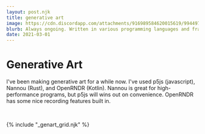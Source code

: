 ```yaml
---
layout: post.njk
title: generative art
image: https://cdn.discordapp.com/attachments/916989584620015619/994497664240586762/7_6_22_limit.gif
blurb: Always ongoing. Written in various programming languages and frameworks.
date: 2021-03-01
---
```

# Generative Art
I've been making generative art for a while now. I've used p5js (javascript), Nannou (Rust), and OpenRNDR (Kotlin). Nannou is great for high-performance programs, but p5js will wins out on convenience. OpenRNDR has some nice recording features built in.

<br/>

{% include "_genart_grid.njk" %}
